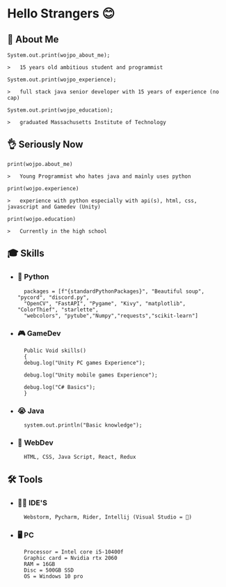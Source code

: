 
# Hello Strangers 😊
## 🚀 About Me 
    System.out.print(wojpo_about_me);

    >   15 years old ambitious student and programmist

    System.out.print(wojpo_experience);

    >   full stack java senior developer with 15 years of experience (no cap)

    System.out.print(wojpo_education);

    >   graduated Massachusetts Institute of Technology
## 👌 Seriously Now
    print(wojpo.about_me)

    >   Young Programmist who hates java and mainly uses python

    print(wojpo.experience)
    
    >   experience with python especially with api(s), html, css, javascript and Gamedev (Unity)
    
    print(wojpo.education)

    >   Currently in the high school 


## 🎓 Skills
- ### 🐍 Python 



        packages = [f"{standardPythonPackages}", "Beautiful soup", "pycord", "discord.py", 
        "OpenCV", "FastAPI", "Pygame", "Kivy", "matplotlib", "ColorThief", "starlette",
        "webcolors", "pytube","Numpy","requests","scikit-learn"]

- ### 🎮 GameDev

        Public Void skills()
        {
        debug.log("Unity PC games Experience");

        debug.log("Unity mobile games Experience");

        debug.log("C# Basics");
        }
- ### 😭 Java

        system.out.println("Basic knowledge");


- ### 📃 WebDev

        HTML, CSS, Java Script, React, Redux
  
## 🛠 Tools
- ### 👨‍💻 IDE'S
        Webstorm, Pycharm, Rider, Intellij (Visual Studio = 💩)
- ### 🖥 PC
        Processor = Intel core i5-10400f
        Graphic card = Nvidia rtx 2060
        RAM = 16GB
        Disc = 500GB SSD
        OS = Windows 10 pro
